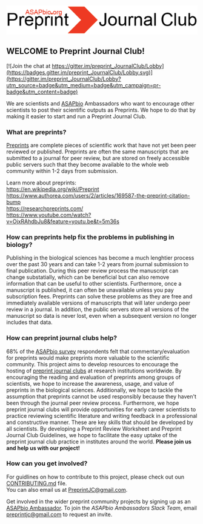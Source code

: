 ![Alt-text](https://github.com/SamanthaHindle/preprint_JournalClub/blob/master/logo.png)
## WELCOME to Preprint Journal Club!

[![Join the chat at https://gitter.im/preprint_JournalClub/Lobby](https://badges.gitter.im/preprint_JournalClub/Lobby.svg)](https://gitter.im/preprint_JournalClub/Lobby?utm_source=badge&utm_medium=badge&utm_campaign=pr-badge&utm_content=badge)

We are scientists and [ASAPbio](http://asapbio.org/) Ambassadors who want to encourage other scientists to post their scientific outputs as Preprints. We hope to do that by making it easier to start and run a Preprint Journal Club.

### What are preprints?
[Preprints](https://www.authorea.com/users/8850/articles/168656-what-is-a-preprint) are complete pieces of scientific work that have not yet been peer reviewed or published. Preprints are often the same manuscripts that are submitted to a journal for peer review, but are stored on freely accessible public servers such that they become available to the whole web community within 1-2 days from submission.

Learn more about preprints:  
https://en.wikipedia.org/wiki/Preprint  
https://www.authorea.com/users/2/articles/169587-the-preprint-citation-bump  
https://researchpreprints.com/  
https://www.youtube.com/watch?v=OjxRAhdbJu8&feature=youtu.be&t=5m36s


### How can preprints help fix the problems in publishing in biology?
Publishing in the biological sciences has become a much lenghtier process over the past 30 years and can take 1-2 years from journal submission to final publication. During this peer review process the manuscript can change substatially, which can be 
beneficial but can also remove information that can be useful to other scientists. Furthermore, once a manuscript is published, it can often be unavailable unless you pay subscription fees. Preprints can solve these problems as they are free and immediately available versions of manuscripts that will later undergo peer review in a journal. In addition, the public servers store all versions of the manuscript so data is never lost, even when a subsequent version no longer includes that data.

### How can preprint journal clubs help?
68% of the [ASAPbio survey](http://asapbio.org/survey) respondents felt that commentary/evaluation for preprints would make preprints more valuable to the scientific community. This project aims to develop resources to encourage the hosting of [preprint journal clubs](https://youtu.be/vBeZGzvzsos) at research institutions worldwide. By encouraging the reading and evaluation of preprints among groups of scientists, we hope to increase the awareness, usage, and value of preprints in the biological sciences. Additionally, we hope to tackle the assumption that preprints cannot be used responsibly because they haven't been through the journal peer review process. Furthermore, we hope preprint journal clubs will provide opportunities for early career scientists to practice reviewing scientific literature and writing feedback in a professional and constructive manner. These are key skills that should be developed by all scientists. By developing a Preprint Review Worksheet and Preprint Journal Club Guidelines, we hope to facilitate the easy uptake of the preprint journal club practice in institutes around the world. **Please join us and help us with our project!**

### How can you get involved?
For guidlines on how to contribute to this project, please check out oun [CONTRIBUTING.md](https://github.com/SamanthaHindle/preprint_JournalClub/blob/master/CONTRIBUTING.md) file.  
You can also email us at PreprintJC@gmail.com.  

Get involved in the wider preprint community projects by signing up as an [ASAPbio Ambassador](http://asapbio.org/asapbio-ambassadors). To join the *ASAPbio Ambassadors Slack Team*, email preprintjc@gmail.com to request an invite.






